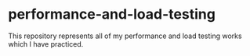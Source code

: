# performance-and-load-testing
This repository represents all of my performance and load testing works which I have practiced.
